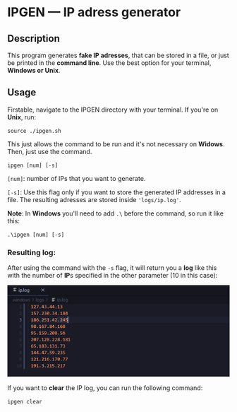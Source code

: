 # IPGEN — IP adress generator

## Description
This program generates **fake IP adresses**, that can be stored in a file, or just be printed in the **command line**.
Use the best option for your terminal, **Windows or Unix**.

## Usage
Firstable, navigate to the IPGEN directory with your terminal. If you're on **Unix**, run:
```
source ./ipgen.sh
```
This just allows the command to be run and it's not necessary on **Widows**.
Then, just use the command.
```
ipgen [num] [-s]
```
`[num]`: number of IPs that you want to generate.

`[-s]`: Use this flag only if you want to store the generated IP addresses in a file. The resulting
adresses are stored inside `'logs/ip.log'`.

**Note**: In **Windows** you'll need to add `.\` before the command, so run it like this:
```
.\ipgen [num] [-s]
```

### Resulting log:

After using the command with the `-s` flag, it will return you a **log** like this with the number of **IP**s specified in the other parameter (10 in this case):

![iplog](./_img/iplog.png)

If you want to **clear** the IP log, you can run the following command:
```
ipgen clear
```